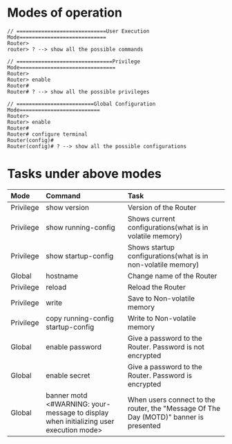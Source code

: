 # Modes of operation


```
// =============================User Execution Mode============================
Router>
router> ? --> show all the possible commands

// ===============================Privilege Mode===============================
Router>
Router> enable
Router#
Router# ? --> show all the possible privileges

// =========================Global Configuration Mode==========================
Router>
Router> enable
Router#
Router# configure terminal
Router(config)#
Router(config)# ? --> show all the possible configurations

```
# Tasks under above modes

|Mode|Command|Task|
|:---|:---|:---|
|Privilege|show version| Version of the Router|
|Privilege|show running-config|Shows current configurations(what is in volatile memory)|
|Privilege|show startup-config|Shows startup configurations(what is in non-volatile memory)|
|Global|hostname <your-hostname-here>| Change name of the Router|
|Privilege|reload| Reload the Router|
|Privilege|write|Save to Non-volatile memory|
|Privilege|copy running-config startup-config| Write to Non-volatile memory|
|Global|enable password <your-password-here>| Give a password to the Router. Password is not encrypted |
|Global|enable secret <your-password-here>| Give a password to the Router. Password is encrypted |
|Global|banner motd <#WARNING: your-message to display when initializing user execution mode>|When users connect to the router, the "Message Of The Day (MOTD)" banner is presented|
